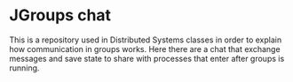 # JGroups chat
This is a repository used in Distributed Systems classes in order to explain how communication in groups works.
Here there are a chat that exchange messages and save state to share with processes that enter after groups is running.
